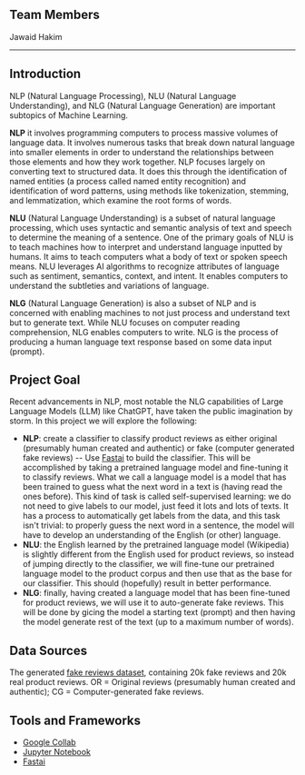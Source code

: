 ## Team Members

Jawaid Hakim

----------------

## Introduction

NLP (Natural Language Processing), NLU (Natural Language Understanding), and NLG (Natural Language Generation) are important subtopics of Machine 
Learning. 

**NLP** it involves programming computers to process massive volumes of language data. It involves numerous tasks that break down natural language into 
smaller elements in order to understand the relationships between those elements and how they work together. NLP focuses largely on converting text to 
structured data. It does this through the identification of named entities (a process called named entity recognition) and identification of word 
patterns, using methods like tokenization, stemming, and lemmatization, which examine the root forms of words.

**NLU** (Natural Language Understanding) is a subset of natural language processing, which uses syntactic and semantic analysis of text and speech to determine the meaning of a sentence. One of the primary goals of NLU is to teach machines how to interpret and understand language inputted by humans. 
It aims to teach computers what a body of text or spoken speech means. NLU leverages AI algorithms to recognize attributes of language such as sentiment, semantics, context, and intent. It enables computers to understand the subtleties and variations of language.

**NLG** (Natural Language Generation) is also a subset of NLP and is concerned with enabling machines to not just process and understand text but to generate text. While NLU focuses on computer reading comprehension, NLG enables computers to write. NLG is the process of producing a human language 
text response based on some data input (prompt).

## Project Goal

Recent advancements in NLP, most notable the NLG capabilities of Large Language Models (LLM) like ChatGPT, have taken the public imagination by storm. In this project we will explore the following:

- **NLP**: create a classifier to classify product reviews as either original (presumably human created and authentic) or fake (computer generated fake reviews)
-- Use [Fastai](https://docs.fast.ai) to build the classifier. This will be accomplished by taking a pretrained language model and fine-tuning it to classify reviews.  What we call a language model is a model that has been trained to guess what the next word in a text is (having read the ones before). This kind of task is called self-supervised learning: we do not need to give labels to our model, just feed it lots and lots of texts. It has a process to automatically get labels from the data, and this task isn't trivial: to properly guess the next word in a sentence, the model will have to develop an understanding of the English (or other) language.
- **NLU**: the English learned by the pretrained language model (Wikipedia) is slightly different from the English used for product reviews, so instead of jumping directly to the classifier, we will fine-tune our pretrained language model to the product corpus and then use that as the base for our classifier. This should (hopefully) result in better performance.
- **NLG**: finally, having created a language model that has been fine-tuned for product reviews, we will use it to auto-generate fake reviews. This will be done by gicing the model a starting text (prompt) and then having the model generate rest of the text (up to a maximum number of words).

## Data Sources

The generated [fake reviews dataset](https://osf.io/3vds7), containing 20k fake reviews and 20k real product reviews. OR = Original reviews (presumably human created and authentic); CG = Computer-generated fake reviews.

## Tools and Frameworks

- [Google Collab](https://colab.research.google.com)
- [Jupyter Notebook](https://jupyter.org/)
- [Fastai](https://docs.fast.ai)
